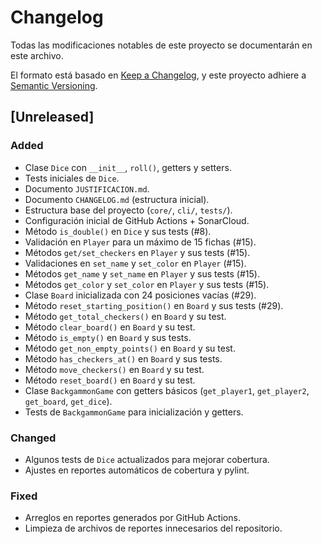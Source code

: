 # Changelog
Todas las modificaciones notables de este proyecto se documentarán en este archivo.

El formato está basado en [Keep a Changelog](https://keepachangelog.com/es-ES/1.0.0/),
y este proyecto adhiere a [Semantic Versioning](https://semver.org/lang/es/).

## [Unreleased]

### Added
- Clase `Dice` con `__init__`, `roll()`, getters y setters.
- Tests iniciales de `Dice`.
- Documento `JUSTIFICACION.md`.
- Documento `CHANGELOG.md` (estructura inicial).
- Estructura base del proyecto (`core/`, `cli/`, `tests/`).
- Configuración inicial de GitHub Actions + SonarCloud.
- Método `is_double()` en `Dice` y sus tests (#8).
- Validación en `Player` para un máximo de 15 fichas (#15).
- Métodos `get/set_checkers` en `Player` y sus tests (#15).
- Validaciones en `set_name` y `set_color` en `Player` (#15).
- Métodos `get_name` y `set_name` en `Player` y sus tests (#15).
- Métodos `get_color` y `set_color` en `Player` y sus tests (#15).
- Clase `Board` inicializada con 24 posiciones vacías (#29).
- Método `reset_starting_position()` en `Board` y sus tests (#29).
- Método `get_total_checkers()` en `Board` y su test.
- Método `clear_board()` en `Board` y su test.
- Método `is_empty()` en `Board` y sus tests.
- Método `get_non_empty_points()` en `Board` y su test.
- Método `has_checkers_at()` en `Board` y sus tests.
- Método `move_checkers()` en `Board` y su test.
- Método `reset_board()` en `Board` y su test.
- Clase `BackgammonGame` con getters básicos (`get_player1`, `get_player2`, `get_board`, `get_dice`).
- Tests de `BackgammonGame` para inicialización y getters.

### Changed
- Algunos tests de `Dice` actualizados para mejorar cobertura.
- Ajustes en reportes automáticos de cobertura y pylint.

### Fixed
- Arreglos en reportes generados por GitHub Actions.
- Limpieza de archivos de reportes innecesarios del repositorio.

